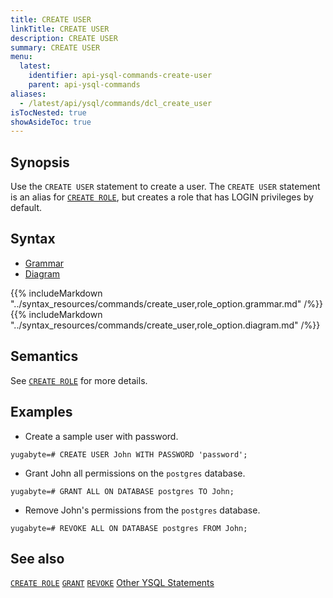 ```yaml
---
title: CREATE USER
linkTitle: CREATE USER
description: CREATE USER
summary: CREATE USER
menu:
  latest:
    identifier: api-ysql-commands-create-user
    parent: api-ysql-commands
aliases:
  - /latest/api/ysql/commands/dcl_create_user
isTocNested: true
showAsideToc: true
---
```


## Synopsis

Use the `CREATE USER` statement to create a user. The `CREATE USER` statement is an alias for [`CREATE ROLE`](../dcl_create_role), but creates a role that has LOGIN privileges by default.

## Syntax

<ul class="nav nav-tabs nav-tabs-yb">
  <li >
    <a href="#grammar" class="nav-link active" id="grammar-tab" data-toggle="tab" role="tab" aria-controls="grammar" aria-selected="true">
      <i class="fas fa-file-alt" aria-hidden="true"></i>
      Grammar
    </a>
  </li>
  <li>
    <a href="#diagram" class="nav-link" id="diagram-tab" data-toggle="tab" role="tab" aria-controls="diagram" aria-selected="false">
      <i class="fas fa-project-diagram" aria-hidden="true"></i>
      Diagram
    </a>
  </li>
</ul>

<div class="tab-content">
  <div id="grammar" class="tab-pane fade show active" role="tabpanel" aria-labelledby="grammar-tab">
    {{% includeMarkdown "../syntax_resources/commands/create_user,role_option.grammar.md" /%}}
  </div>
  <div id="diagram" class="tab-pane fade" role="tabpanel" aria-labelledby="diagram-tab">
    {{% includeMarkdown "../syntax_resources/commands/create_user,role_option.diagram.md" /%}}
  </div>
</div>

## Semantics

See [`CREATE ROLE`](../dcl_create_role) for more details.

## Examples

- Create a sample user with password.

```postgresql
yugabyte=# CREATE USER John WITH PASSWORD 'password';
```

- Grant John all permissions on the `postgres` database.

```postgresql
yugabyte=# GRANT ALL ON DATABASE postgres TO John;
```

- Remove John's permissions from the `postgres` database.

```postgresql
yugabyte=# REVOKE ALL ON DATABASE postgres FROM John;
```

## See also

[`CREATE ROLE`](../dcl_create_role)
[`GRANT`](../dcl_grant)
[`REVOKE`](../dcl_revoke)
[Other YSQL Statements](..)
